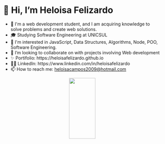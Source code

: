 <h1>👋 Hi, I’m Heloisa Felizardo </h1>
<ul>
  <li> 👀 I'm a web development student, and I am acquiring knowledge to solve problems and create web solutions.</li>
  <li> 🎓 Studying Software Engineering at UNICSUL </li>
  <li> 🌱 I'm interested in JavaScript, Data Structures, Algorithms, Node, POO, Software Engineering.</li>
  <li> 💞️ I’m looking to collaborate on with projects involving Web development</li>
  <li> ✨ Portifolio: https://heloisafelizardo.github.io</li>
  <li> 👩🏽 LinkedIn: https://www.linkedin.com/in/heloisafelizardo</li>
  <li> 📫 How to reach me: <a href="mailto:heloisacampos2009@hotmail.com">heloisacampos2009@hotmail.com</a></li>
</ul>

<div align="center" >  
  <img width="41%" height="195px" src="https://github-readme-stats.vercel.app/api/top-langs/?username=HeloisaFelizardo&layout=compact&hide_border=true&title_color=FFC800&text_color=00bfbf&bg_color=0d1117" />
</div>

  



